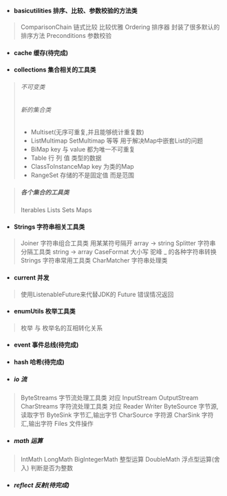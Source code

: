 * #### basicutilities  排序、比较、参数校验的方法类
> ComparisonChain 链式比较 比较优雅
> Ordering 排序器 封装了很多默认的排序方法
> Preconditions 参数校验

* #### cache           缓存(待完成)

* #### collections     集合相关的工具类
> ###### 不可变类  
> ###### 新的集合类 
> * Multiset(无序可重复,并且能够统计重复数) 
> * ListMultimap SetMultimap 等等  用于解决Map中嵌套List的问题
> * BiMap key 与 value 都为唯一不可重复
> * Table 行 列 值 类型的数据
> * ClassToInstanceMap key 为类的Map
> * RangeSet 存储的不是固定值 而是范围  

> ##### 各个集合的工具类
> Iterables  Lists Sets Maps

* #### Strings         字符串相关工具类
> Joiner 字符串组合工具类 用某某符号隔开 array -> string
> Splitter 字符串分隔工具类  string -> array
> CaseFormat 大小写 驼峰 _ 的各种字符串转换
> Strings 字符串常用工具类
> CharMatcher 字符串处理类 

* #### current         并发
> 使用ListenableFuture来代替JDK的 Future  错误情况返回

* #### enumUtils       枚举工具类
> 枚举 与 枚举名的互相转化关系

* #### event           事件总线(待完成)

* #### hash            哈希(待完成)

* ##### io              流
> ByteStreams 字节流处理工具类 对应 InputStream OutputStream
> CharStreams 字符流处理工具类 对应 Reader Writer
> ByteSource 字节源,读取字节  ByteSink 字节汇,输出字节
> CharSource 字符源 CharSink 字符汇,输出字符
> Files 文件操作

* ##### math            运算
> IntMath LongMath BigIntegerMath 整型运算 
> DoubleMath 浮点型运算(舍入) 判断是否为整数

* ##### reflect         反射(待完成)